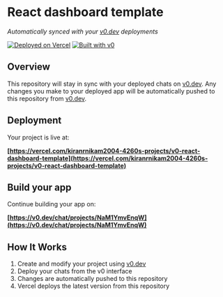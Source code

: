 # React dashboard template

*Automatically synced with your [v0.dev](https://v0.dev) deployments*

[![Deployed on Vercel](https://img.shields.io/badge/Deployed%20on-Vercel-black?style=for-the-badge&logo=vercel)](https://vercel.com/kiranrnikam2004-4260s-projects/v0-react-dashboard-template)
[![Built with v0](https://img.shields.io/badge/Built%20with-v0.dev-black?style=for-the-badge)](https://v0.dev/chat/projects/NaM1YmvEnqW)

## Overview

This repository will stay in sync with your deployed chats on [v0.dev](https://v0.dev).
Any changes you make to your deployed app will be automatically pushed to this repository from [v0.dev](https://v0.dev).

## Deployment

Your project is live at:

**[https://vercel.com/kiranrnikam2004-4260s-projects/v0-react-dashboard-template](https://vercel.com/kiranrnikam2004-4260s-projects/v0-react-dashboard-template)**

## Build your app

Continue building your app on:

**[https://v0.dev/chat/projects/NaM1YmvEnqW](https://v0.dev/chat/projects/NaM1YmvEnqW)**

## How It Works

1. Create and modify your project using [v0.dev](https://v0.dev)
2. Deploy your chats from the v0 interface
3. Changes are automatically pushed to this repository
4. Vercel deploys the latest version from this repository